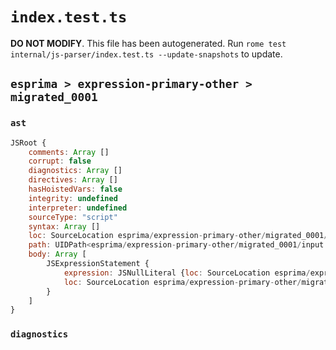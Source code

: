 # `index.test.ts`

**DO NOT MODIFY**. This file has been autogenerated. Run `rome test internal/js-parser/index.test.ts --update-snapshots` to update.

## `esprima > expression-primary-other > migrated_0001`

### `ast`

```javascript
JSRoot {
	comments: Array []
	corrupt: false
	diagnostics: Array []
	directives: Array []
	hasHoistedVars: false
	integrity: undefined
	interpreter: undefined
	sourceType: "script"
	syntax: Array []
	loc: SourceLocation esprima/expression-primary-other/migrated_0001/input.js 1:0-2:0
	path: UIDPath<esprima/expression-primary-other/migrated_0001/input.js>
	body: Array [
		JSExpressionStatement {
			expression: JSNullLiteral {loc: SourceLocation esprima/expression-primary-other/migrated_0001/input.js 1:0-1:4}
			loc: SourceLocation esprima/expression-primary-other/migrated_0001/input.js 1:0-1:4
		}
	]
}
```

### `diagnostics`

```

```
